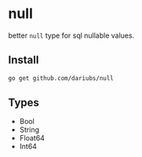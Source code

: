 null
====

better `null` type for sql nullable values.

Install
------- 
```sh
go get github.com/dariubs/null
```

Types
-----

- Bool
- String
- Float64
- Int64
